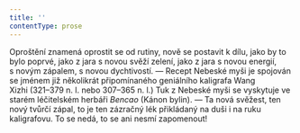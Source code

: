 ```yaml
---
title: ''
contentType: prose
---
```


<section>

Oproštění znamená oprostit se od rutiny, nově se postavit k dílu, jako by to bylo poprvé, jako z jara s novou svěží zelení, jako z jara s novou energií, s novým zápalem, s novou dychtivostí. — Recept Nebeské myši je spojován se jménem již několikrát připomínaného geniálního kaligrafa Wang Xizhi (321–379 n. l. nebo 307–365 n. l.) Tuk z Nebeské myši se vyskytuje ve starém léčitelském herbáři _Bencao_ (Kánon bylin). — Ta nová svěžest, ten nový tvůrčí zápal, to je ten zázračný lék přikládaný na duši i na ruku kaligrafovu. To se nedá, to se ani nesmí zapomenout!

</section>
